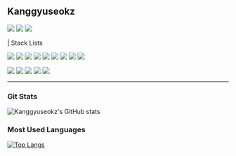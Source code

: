 ## Kanggyuseokz
<a href="mailto:kgs021225@gmail.com"><img src="https://img.shields.io/badge/Gmail-D14836?style=for-the-badge&logo=gmail&logoColor=white"/></a>
<a href="https://github.com/kanggyuseokz"><img src="https://img.shields.io/badge/GitHub-100000?style=for-the-badge&logo=github&logoColor=white"/></a>
<a href="https://www.instagram.com/kanggyuseokz/"><img src="https://img.shields.io/badge/Instagram-E4405F?style=flat-square&logo=Instagram&logoColor=white"/></a>

| Stack Lists <p>
<a href="https://img.shields.io/badge/Python-3776AB?style=for-the-badge&logo=python&logoColor=white"/><img src="https://img.shields.io/badge/Python-3776AB?style=for-the-badge&logo=python&logoColor=white"/></a>
<a href="https://img.shields.io/badge/Node.js-43853D?style=for-the-badge&logo=node.js&logoColor=white"/><img src="https://img.shields.io/badge/Node.js-43853D?style=for-the-badge&logo=node.js&logoColor=white"/></a>
<a href="https://img.shields.io/badge/C-00599C?style=for-the-badge&logo=c&logoColor=white"/><img src="https://img.shields.io/badge/C-00599C?style=for-the-badge&logo=c&logoColor=white"/><a>
<a href="https://img.shields.io/badge/C%2B%2B-00599C?style=for-the-badge&logo=c%2B%2B&logoColor=white"/><img src="https://img.shields.io/badge/C%2B%2B-00599C?style=for-the-badge&logo=c%2B%2B&logoColor=white"/></a>
<a href="https://img.shields.io/badge/C%23-239120?style=for-the-badge&logo=c-sharp&logoColor=white"/><img src="https://img.shields.io/badge/C%23-239120?style=for-the-badge&logo=c-sharp&logoColor=white"/></a>
<a href="https://img.shields.io/badge/Java-ED8B00?style=for-the-badge&logo=openjdk&logoColor=white"/><img src="https://img.shields.io/badge/Java-ED8B00?style=for-the-badge&logo=openjdk&logoColor=white"/></a>
<a href="https://img.shields.io/badge/Dart-0175C2?style=for-the-badge&logo=dart&logoColor=white"/><img src="https://img.shields.io/badge/Dart-0175C2?style=for-the-badge&logo=dart&logoColor=white"/></a>
<a href="https://img.shields.io/badge/Flask-000000?style=for-the-badge&logo=flask&logoColor=white"/><img src="https://img.shields.io/badge/Flask-000000?style=for-the-badge&logo=flask&logoColor=white"/></a>
<a href="https://img.shields.io/badge/MySQL-00000F?style=for-the-badge&logo=mysql&logoColor=white"/><img src="https://img.shields.io/badge/MySQL-00000F?style=for-the-badge&logo=mysql&logoColor=white"/></a>
<p></p>
<a href="https://img.shields.io/badge/JavaScript-F7DF1E?style=for-the-badge&logo=JavaScript&logoColor=white"/><img src="https://img.shields.io/badge/JavaScript-F7DF1E?style=for-the-badge&logo=JavaScript&logoColor=white"/></a>
<a href="https://img.shields.io/badge/React-20232A?style=for-the-badge&logo=react&logoColor=61DAFB"/><img src="https://img.shields.io/badge/React-20232A?style=for-the-badge&logo=react&logoColor=61DAFB"/></a>
<a href="https://img.shields.io/badge/HTML-239120?style=for-the-badge&logo=html5&logoColor=white"/><img src="https://img.shields.io/badge/HTML-239120?style=for-the-badge&logo=html5&logoColor=white"/></a>
<a href="https://img.shields.io/badge/CSS-239120?&style=for-the-badge&logo=css3&logoColor=white"/><img src="https://img.shields.io/badge/CSS-239120?&style=for-the-badge&logo=css3&logoColor=white"/></a>
<a href="https://img.shields.io/badge/Spring-6DB33F?style=for-the-badge&logo=spring&logoColor=white"/><img src="https://img.shields.io/badge/Spring-6DB33F?style=for-the-badge&logo=spring&logoColor=white"/></a>

---


### Git Stats
![Kanggyuseokz's GitHub stats](https://github-readme-stats.vercel.app/api?username=kanggyuseokz&hide=contribs,prs&show_icons=true&theme=graywhite)

### Most Used Languages
[![Top Langs](https://github-readme-stats.vercel.app/api/top-langs/?username=kanggyuseokz)](https://github.com/kanggyuseokz/github-readme-stats)
